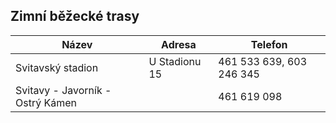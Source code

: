 ## Zimní běžecké trasy

| Název                            | Adresa        | Telefon                  |
| -------------------------------- | ------------- | ------------------------ |
| Svitavský stadion                | U Stadionu 15 | 461 533 639, 603 246 345 |
| Svitavy - Javorník - Ostrý Kámen |               | 461 619 098              |